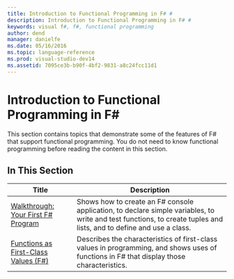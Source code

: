 ```yaml
---
title: Introduction to Functional Programming in F# #
description: Introduction to Functional Programming in F# #
keywords: visual f#, f#, functional programming
author: dend
manager: danielfe
ms.date: 05/16/2016
ms.topic: language-reference
ms.prod: visual-studio-dev14
ms.assetid: 7095ce3b-b90f-4bf2-9831-a8c24fcc11d1 
---
```


# Introduction to Functional Programming in F# #

This section contains topics that demonstrate some of the features of F# that support functional programming. You do not need to know functional programming before reading the content in this section.


## In This Section


|Title|Description|
|-----|-----------|
|[Walkthrough: Your First F&#35; Program](Walkthrough-Your-First-FSharp-Program.md)|Shows how to create an F# console application, to declare simple variables, to write and test functions, to create tuples and lists, and to define and use a class.|
|[Functions as First-Class Values &#40;F&#35;&#41;](Functions-as-First-Class-Values-%5BFSharp%5D.md)|Describes the characteristics of first-class values in programming, and shows uses of functions in F# that display those characteristics.|
